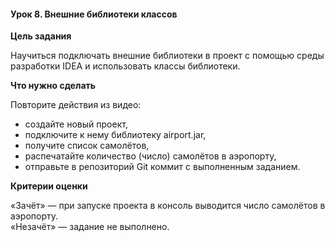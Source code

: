 #### Урок 8. Внешние библиотеки классов

**Цель задания**

Научиться подключать внешние библиотеки в проект с помощью среды разработки IDEA и  использовать классы библиотеки.

**Что нужно сделать**

Повторите действия из видео:

- создайте новый проект,
- подключите к нему библиотеку airport.jar,
- получите список самолётов,
- распечатайте количество (число) самолётов в аэропорту,
- отправьте в репозиторий Git коммит с выполненным заданием.

**Критерии оценки**

«Зачёт» — при запуске проекта в консоль выводится число самолётов в аэропорту.  
«Незачёт» — задание не выполнено.  
